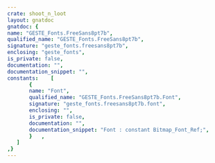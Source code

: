 ```yaml
---
crate: shoot_n_loot
layout: gnatdoc
gnatdoc: {
name: "GESTE_Fonts.FreeSans8pt7b",
qualified_name: "GESTE_Fonts.FreeSans8pt7b",
signature: "geste_fonts.freesans8pt7b",
enclosing: "geste_fonts",
is_private: false,
documentation: "",
documentation_snippet: "",
constants:    [
       {
       name: "Font",
       qualified_name: "GESTE_Fonts.FreeSans8pt7b.Font",
       signature: "geste_fonts.freesans8pt7b.font",
       enclosing: "",
       is_private: false,
       documentation: "",
       documentation_snippet: "Font : constant Bitmap_Font_Ref;",
       }   ,
   ]
,}
---
```

